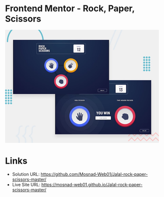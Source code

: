 # Frontend Mentor - Rock, Paper, Scissors

![Design preview for the Rock, Paper, Scissors coding challenge](./design/desktop-preview.jpg)

# Links

- Solution URL: https://github.com/Mosnad-Web01/Jalal-rock-paper-scissors-master/
- Live Site URL: https://mosnad-web01.github.io/Jalal-rock-paper-scissors-master/
